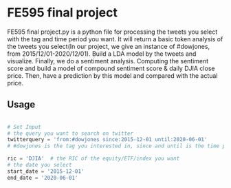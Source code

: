 # FE595 final project

FE595 final project.py is a python file for processing the tweets you select with the tag and time period you want. It will return a basic token analysis of the
tweets you select(In our project, we give an instance of #dowjones, from 2015/12/01-2020/12/01). Build a LDA model by the tweets and visualize. Finally, we do a
sentiment analysis. Computing the sentiment score and build a model of compound sentiment score & daily DJIA close price. Then, have a prediction by this model 
and compared with the actual price.

## Usage

```python
 
# Set Input
# the query you want to search on twitter
twitterquery = 'from:#dowjones since:2015-12-01 until:2020-06-01'
# #dowjones is the tag you interested in, since and until is the time period you want

ric = 'DJIA'  # the RIC of the equity/ETF/index you want
# the date you select
start_date = '2015-12-01'
end_date = '2020-06-01'
